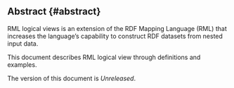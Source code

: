## Abstract {#abstract}

RML logical views is an extension of the RDF Mapping Language (RML) that increases the language’s capability to construct RDF datasets from nested input data.

This document describes RML logical view through definitions and examples.

The version of this document is *Unreleased*.
